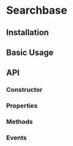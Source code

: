 # Searchbase

## Installation

## Basic Usage

## API

### Constructor

### Properties

### Methods

### Events
